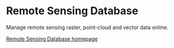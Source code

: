 # Remote Sensing Database
Manage remote sensing raster, point-cloud and vector data online. 

[Remote Sensing Database homepage](https://environmentalinformatics-marburg.github.io/rsdb)
